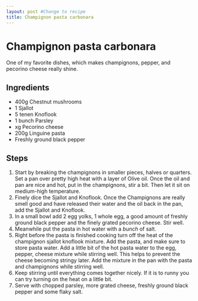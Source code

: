 ```yaml
---
layout: post #Change to recipe
title: Champignon pasta carbonara
---
```


# Champignon pasta carbonara

One of my favorite dishes, which makes champignons, pepper, and pecorino cheese really shine.

## Ingredients

- 400g Chestnut mushrooms
- 1 Sjallot
- 5 tenen Knoflook
- 1 bunch Parsley
- xg Pecorino cheese
- 200g Linguine pasta
- Freshly ground black pepper

## Steps

1. Start by breaking the champignons in smaller pieces, halves or quarters. Set a pan over pretty high heat with a layer of Olive oil. Once the oil and pan are nice and hot, put in the champignons, stir a bit. Then let it sit on medium-high temperature.
2. Finely dice the Sjallot and Knoflook. Once the Champignons are really smell good and have released their water and the oil back in the pan, add the Sjallot and Knoflook.
3. In a small bowl add 2 egg yolks, 1 whole egg, a good amount of freshly ground black pepper and the finely grated pecorino cheese. Stir well.
4. Meanwhile put the pasta in hot water with a *bunch* of salt.
5. Right before the pasta is finished cooking turn off the heat of the champignon sjallot knoflook mixture. Add the pasta, and make sure to store pasta water. Add a little bit of the hot pasta water to the egg, pepper, cheese mixture while stirring well. This helps to prevent the cheese becoming stringy later. Add the mixture in the pan with the pasta and champignons while stirring well.
6. Keep stirring until everything comes together nicely. If it is to runny you can try turning on the heat on a little bit.
7. Serve with chopped parsley, more grated cheese, freshly ground black pepper and some flaky salt.

